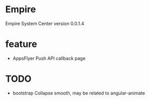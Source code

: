 # Empire
Empire System Center
version 0.0.1.4

# feature
- AppsFlyer Push API callback page

# TODO
- bootstrap Collapse smooth, may be related to angular-animate

